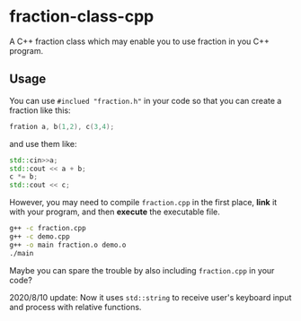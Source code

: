 # fraction-class-cpp
A C++ fraction class which may enable you to use fraction in you C++ program.
## Usage
You can use `#inclued "fraction.h"` in your code so that you can create a fraction like this:
```cpp
fration a, b(1,2), c(3,4);
```
and use them like:
```cpp
std::cin>>a;
std::cout << a + b;
c *= b;
std::cout << c;
```
However, you may need to compile `fraction.cpp` in the first place, **link** it with your program,  and then **execute** the executable file.

```bash
g++ -c fraction.cpp
g++ -c demo.cpp
g++ -o main fraction.o demo.o
./main
```


Maybe you can spare the trouble by also including `fraction.cpp` in your code?



2020/8/10 update: Now it uses `std::string` to receive user's keyboard input and process with relative functions.